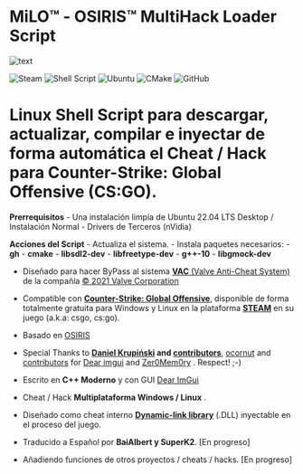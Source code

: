 # MiLO™ - OSIRIS™ MultiHack Loader Script

![text](https://www.ginx.tv/uploads/Shroud_csgo.jpg)

![Steam](https://img.shields.io/badge/steam-%23000000.svg?style=for-the-badge&logo=steam&logoColor=white)
![Shell Script](https://img.shields.io/badge/shell_script-%23121011.svg?style=for-the-badge&logo=gnu-bash&logoColor=white)
![Ubuntu](https://img.shields.io/badge/Ubuntu-E95420?style=for-the-badge&logo=ubuntu&logoColor=white)
![CMake](https://img.shields.io/badge/CMake-%23008FBA.svg?style=for-the-badge&logo=cmake&logoColor=white)
![GitHub](https://img.shields.io/badge/github-%23121011.svg?style=for-the-badge&logo=github&logoColor=white)

# Linux Shell Script para descargar, actualizar, compilar e inyectar de forma automática el Cheat / Hack para Counter-Strike: Global Offensive (CS:GO).

**Prerrequisitos**
    - Una instalación limpia de Ubuntu 22.04 LTS Desktop / Instalación Normal
    - Drivers de Terceros (nVidia)
    
**Acciones del Script**
    - Actualiza el sistema.
    - Instala paquetes necesarios:
        - **gh**
        - **cmake**
        - **libsdl2-dev**
        - **libfreetype-dev**
        - **g++-10**
        - **libgmock-dev**

- Diseñado para hacer ByPass al sistema [**VAC** (Valve Anti-Cheat System)](https://https://support.steampowered.com/kb/7849-RADZ-6869/) de la compañía [© 2021 Valve Corporation](https://www.valvesoftware.com/)

- Compatible con **[Counter-Strike: Global Offensive](https://store.steampowered.com/app/730/CounterStrike_Global_Offensive/?l=spanish)**, disponible de forma totalmente gratuita para Windows y Linux en la plataforma **[STEAM](https://store.steampowered.com)** en su juego  (a.k.a: csgo, cs:go). 

- Basado en [OSIRIS](https://github.com/danielkrupinski/Osiris)

- Special Thanks to **[Daniel Krupiński](https://github.com/danielkrupinski/Osiris) and [contributors](https://github.com/danielkrupinski/Osiris/graphs/contributors)**, [ocornut](https://github.com/ocornut) and [contributors](https://github.com/ocornut/imgui/graphs/contributors) for [Dear imgui](https://github.com/ocornut/imgui) and [Zer0Mem0ry](https://github.com/Zer0Mem0ry) . Respect! ;-)

- Escrito en **C++ Moderno** y con GUI [Dear ImGui](https://github.com/ocornut/imgui)

- Cheat / Hack **Multiplataforma Windows / Linux** .

- Diseñado como cheat interno **[Dynamic-link library](https://en.wikipedia.org/wiki/Dynamic-link_library)** (.DLL) inyectable en el proceso del juego.

- Traducido a Español por **BaiAlbert y SuperK2**. [En progreso]

- Añadiendo funciones de otros proyectos / cheats / hacks. [En progreso]
